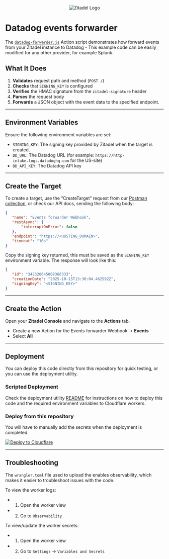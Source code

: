 <p align="center">
    <img src="https://raw.githubusercontent.com/zitadel/zitadel/refs/heads/main/docs/static/logos/zitadel-logo-dark%402x.png" alt="Zitadel Logo" max-height="200px" width="auto" />
</p>

# Datadog events forwarder

The [`datadog-forwarder.js`](/Actions%20V2%20+%20Cloudflare%20Workers/scripts/datadog-forwarder/datadog-forwarder.js) Action script demonstrates how forward events from your Zitadel instance to Datadog - This example code can be easily modified for any other provider, for example Splunk.

## What It Does

1. **Validates** request path and method (`POST /`)
2. **Checks** that `SIGNING_KEY` is configured
3. **Verifies** the HMAC signature from the `zitadel-signature` header
4. **Parses** the request body
5. **Forwards** a JSON object with the event data to the specified endpoint.

---

## Environment Variables

Ensure the following environment variables are set:

- `SIGNING_KEY`: The signing key provided by Zitadel when the target is created.
- `DD_URL`: The Datadog URL (for example: `https://http-intake.logs.datadoghq.com` for the US-site)
- `DD_API_KEY`: The Datadog API key
---

## Create the Target

To create a target, use the “CreateTarget” request from our [Postman collection](https://zitadel.com/docs/apis/introduction#postman-collection-beta), or check our API docs, sending the following body:

```json
{
   "name": "Events forwarder Webhook",
   "restAsync": {
       "interruptOnError": false
   },
   "endpoint": "https://<HOSTING_DOMAIN>",
   "timeout": "10s"
}
```

Copy the signing key returned, this must be saved as the `SIGNING_KEY` environment variable.
The response will look like this:

```json
{
   "id": "342320645008366333",
   "creationDate": "2025-10-15T13:30:04.462592Z",
   "signingKey": "<SIGNING_KEY>"
}
```

---

## Create the Action

Open your **Zitadel Console** and navigate to the **Actions** tab.  
   - Create a new Action for the Events forwarder Webhook → **Events**
   - Select **All**

---

## Deployment

You can deploy this code directly from this repository for quick testing, or you can use the deployment utility.

### Scripted Deployment

Check the deployment utility [README](deployment-utility/README.md) for instructions on how to deploy this code and the required environment variables to Cloudflare workers.


### Deploy from this repository

You will have to manually add the secrets when the deployment is completed.

[![Deploy to Cloudflare](https://deploy.workers.cloudflare.com/button)](https://deploy.workers.cloudflare.com/?url=https://github.com/zitadel/actions/tree/main/actions-v2-cloudflare-workers/scripts/datadog-forwarder)

---

## Troubleshooting
The `wrangler.toml` file used to upload the enables observability, which makes it easier to troubleshoot issues with the code. 

To view the worker logs:
- 1. Open the worker view
- 2. Go to `Observability`

To view/update the worker secrets:
- 1. Open the worker view
- 2. Go to `Settings` → `Variables and Secrets`


